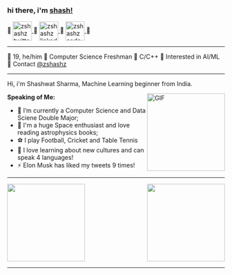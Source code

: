 ### hi there, i'm [shash!](https://zshashz.github.io) 

🔹
<a href="https://twitter.com/zshashz">
  <img align="center" alt="zshashz twitter" width="44px" src="https://cdn.jsdelivr.net/npm/simple-icons@v3/icons/twitter.svg" />
</a>
🔹
<a href="https://www.linkedin.com/in/zshashz/">
  <img align="center" alt="zshashz linkedin" width="44px" src="https://cdn.jsdelivr.net/npm/simple-icons@v3/icons/linkedin.svg" />
</a>
🔹
<a href="https://www.codechef.com/users/zshashz">
  <img align="center" alt="zshashz codechef" width="44px" src="https://cdn.jsdelivr.net/npm/simple-icons@v3/icons/codechef.svg" />
</a>
🔹

---

🔸 19, he/him 
🔸 Computer Science Freshman
🔸 C/C++ 
🔸 Interested in AI/ML
🔸 Contact [@zshashz](https://twitter.com/zshashz)

---

Hi, i'm Shashwat Sharma, Machine Learning beginner from India. 

<img align="right" height='180px' alt="GIF" src="https://media.giphy.com/media/836HiJc7pgzy8iNXCn/giphy.gif" />
  
**Speaking of Me:**

- 🌱 I’m currently a Computer Science and Data Sciene Double Major;
- 🚀 I'm a huge Space enthusiast and love reading astrophysics books;
- ⚽ I play Football, Cricket and Table Tennis
- 🐉 I love learning about new cultures and can speak 4 languages!
- ⚡️ Elon Musk has liked my tweets 9 times!

---

<img height='180px' src="https://github-readme-stats.vercel.app/api?username=zshashz&show_icons=true&theme=radical"><img height='180px' align="right" src="https://github-readme-stats.vercel.app/api/top-langs/?username=zshashz&show_icons=true&theme=radical">

---
